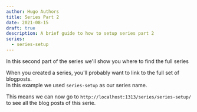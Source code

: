 ```yaml
---
author: Hugo Authors
title: Series Part 2
date: 2021-08-15
draft: true
description: A brief guide to how to setup series part 2
series:
  - series-setup
---
```


In this second part of the series we'll show you where to find the full series

<!--more-->

When you created a series, you'll probably want to link to the full set of blogposts.  
In this example we used `series-setup` as our series name.

This means we can now go to `http://localhost:1313/series/series-setup/` to see all the blog posts of this serie.
